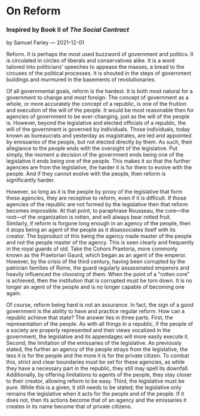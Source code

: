 # On Reform
### Inspired by Book II of *The Social Contract*

by Samuel Farley — 2021-12-01

Reform.
It is perhaps the most used buzzword of government and politics.
It is circulated in circles of liberals and conservatives alike.
It is a word tailored into politicians’ speeches to appease the masses, a bread to the circuses of the political processes.
It is shouted in the steps of government buildings and murmured in the basements of revolutionaries.

Of all governmental goals, reform is the hardest.
It is both most natural for a government to change and most foreign.
The concept of government as a whole, or more accurately the concept of a republic, is one of the fruition and execution of the will of the people.
It would be most reasonable then for agencies of government to be ever-changing, just as the will of the people is.
However, beyond the legislative and elected officials of a republic, the will of the government is governed by individuals.
Those individuals, today known as bureaucrats and yesterday as magistrates, are led and appointed by emissaries of the people, but not elected directly by them.
As such, their allegiance to the people ends with the oversight of the legislative.
Put simply, the moment a decision of the government ends being one of the legislative it ends being one of the people.
This makes it so that the further agencies are from the legislative, the harder it is for them to evolve with the people.
And if they cannot evolve with the people, then reform is significantly harder.

However, so long as it is the people by proxy of the legislative that form these agencies, they are receptive to reform, even if it is difficult.
If those agencies of the republic are not formed by the legislative then that reform becomes impossible.
At that point, to paraphrase Rousseau, the core—the root—of the organization is rotten, and will always bear rotted fruit.
Similarly, if reform is forgone long enough in an agency of the people, then it stops being an agent of the people as it disassociates itself with its creator.
The byproduct of this being the agency made master of the people and not the people master of the agency.
This is seen clearly and frequently in the royal guards of old.
Take the Cohors Praetoria, more commonly known as the Praetorian Gaurd, which began as an agent of the emperor.
However, by the crisis of the third century, having been corrupted by the patrician families of Rome, the guard regularly assassinated emperors and heavily influenced the choosing of them.
When the point of a “rotten core” is achieved, then the institution that is corrupted must be torn down. It is no longer an agent of the people and is no longer capable of becoming one again.

Of course, reform being hard is not an assurance.
In fact, the sign of a good government is the ability to have and practice regular reform.
How can a republic achieve that state? The answer lies in three parts.
First, the representation of the people.
As with all things in a republic, if the people of a society are properly represented and their views vocalized in the government, the legislative and its appendages will more easily execute it.
Second, the limitation of the emissaries of the legislative.
As previously stated, the further an agency of the people strays from the legislative, the less it is for the people and the more it is for the private citizen.
To combat this, strict and clear boundaries must be set for these agencies, as while they have a necessary part in the republic, they still may spell its downfall.
Additionally, by offering limitations to agents of the people, they stay closer to their creator, allowing reform to be easy.
Third, the legislative must be pure.
While this is a given, it still needs to be stated; the legislative only remains the legislative when it acts for the people and of the people.
If it does not, then its actions become that of an agency and the emissaries it creates in its name become that of private citizens.
